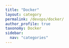 ```yaml
---
title: "Docker"
layout: category
permalink: /devops/docker/
author_profile: true
taxonomy: Docker
sidebar:
  nav: "categories"
---
```


